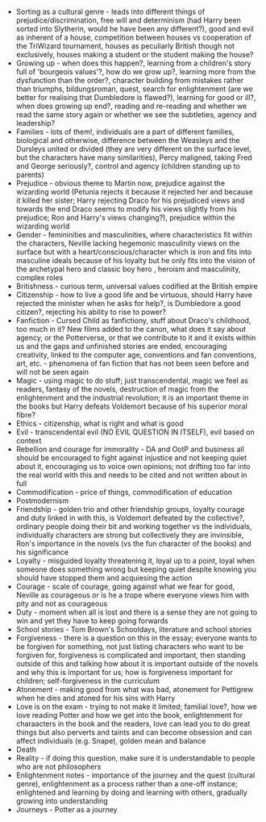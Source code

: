 * Sorting as a cultural genre - leads into different things of prejudice/discrimination, free will and determinism (had Harry been sorted into Slytherin, would he have been any different?), good and evil as inherent of a house, competition between houses vs cooperation of the TriWizard tournament, houses as peculiarly British though not exclusively, houses making a student or the student making the house?
* Growing up - when does this happen?, learning from a children's story full of 'bourgeois values'?, how do we grow up?, learning more from the dysfunction than the order?, character building from mistakes rather than triumphs, bildungsroman, quest, search for enlightenment (are we better for realising that Dumbledore is flawed?), learning for good or ill?, when does growing up end?, reading and re-reading and whether we read the same story again or whether we see the subtleties, agency and leadership?
* Families - lots of them!, individuals are a part of different families, biological and otherwise, difference between the Weasleys and the Dursleys united or divided (they are very different on the surface level, but the characters have many similarities), Percy maligned, taking Fred and George seriously?, control and agency (children standing up to parents)
* Prejudice - obvious theme to Martin now, prejudice against the wizarding world (Petunia rejects it because it rejected her and because it killed her sister; Harry rejecting Draco for his prejudiced views and towards the end Draco seems to modify his views slightly from his prejudice; Ron and Harry's views changing?), prejudice within the wizarding world
* Gender - femininities and masculinities, where characteristics fit within the characters, Neville lacking hegemonic masculinity views on the surface but with a heart/conscious/character which is iron and fits into masculine ideals because of his loyalty but he only fits into the vision of the archetypal hero and classic boy hero , heroism and masculinity, complex roles
* Britishness - curious term, universal values codified at the British empire
* Citizenship - how to live a good life and be virtuous, should Harry have rejected the minister when he asks for help?, is Dumbledore a good citizen?, rejecting his ability to rise to power?
* Fanfiction - Cursed Child as fanfictiony, stuff about Draco's childhood, too much in it? New films added to the canon, what does it say about agency, or the Potterverse, or that we contribute to it and it exists within us and the gaps and unfinished stories are ended, encouraging creativity, linked to the computer age, conventions and fan conventions, art, etc. - phenomena of fan fiction that has not been seen before and will not be seen again
* Magic - using magic to do stuff; just transcendental, magic we feel as readers, fantasy of the novels, destruction of magic from the enlightenment and the industrial revolution; it is an important theme in the books but Harry defeats Voldemort because of his superior moral fibre?
* Ethics - citizenship, what is right and what is good
* Evil - transcendental evil (NO EVIL QUESTION IN ITSELF), evil based on context 
* Rebellion and courage for immorality - DA and OotP and business all should be encouraged to fight against injustice and not keeping quiet about it, encouraging us to voice own opinions; not drifting too far into the real world with this and needs to be cited and not written about in full
* Commodification - price of things, commodification of education
* Postmodernism
* Friendship - golden trio and other friendship groups, loyalty courage and duty linked in with this, is Voldemort defeated by the collective?, ordinary people doing their bit and working together vs the individuals, individually characters are strong but collectively they are invinsible, Ron's importance in the novels (vs the fun character of the books) and his significance
* Loyalty - misguided loyalty threatening it, loyal up to a point, loyal when someone does something wrong but keeping quiet despite knowing you should have stopped them and acquiesing the action
* Courage - scale of courage, going against what we fear for good, Neville as courageous or is he a trope where everyone views him with pity and not as courageous
* Duty - moment when all is lost and there is a sense they are not going to win and yet they have to keep going forwards 
* School stories - Tom Brown's Schooldays, literature and school stories
* Forgiveness - there is a question on this in the essay; everyone wants to be forgiven for something, not just listing characters who want to be forgiven for, forgiveness is complicated and important, then standing outside of this and talking how about it is important outside of the novels and why this is important for us; how is forgiveness important for children; self-forgiveness in the curriculum 
* Atonement - making good from what was bad, atonement for Pettigrew when he dies and atoned for his sins with Harry
* Love is on the exam - trying to not make it limited; familial love?, how we love reading Potter and how we get into the book, enlightenment for charaacters in the book and the readers, love can lead you to do great things but also perverts and taints and can become obsession and can affect individuals (e.g. Snape), golden mean and balance
* Death 
* Reality - if doing this question, make sure it is understandable to people who are not philosophers 
* Enlightenment notes - importance of the journey and the quest (cultural genre), enlightenment as a process rather than a one-off instance; enlightened and learning by doing and learning with others, gradually growing into understanding 
* Journeys - Potter as a journey 
